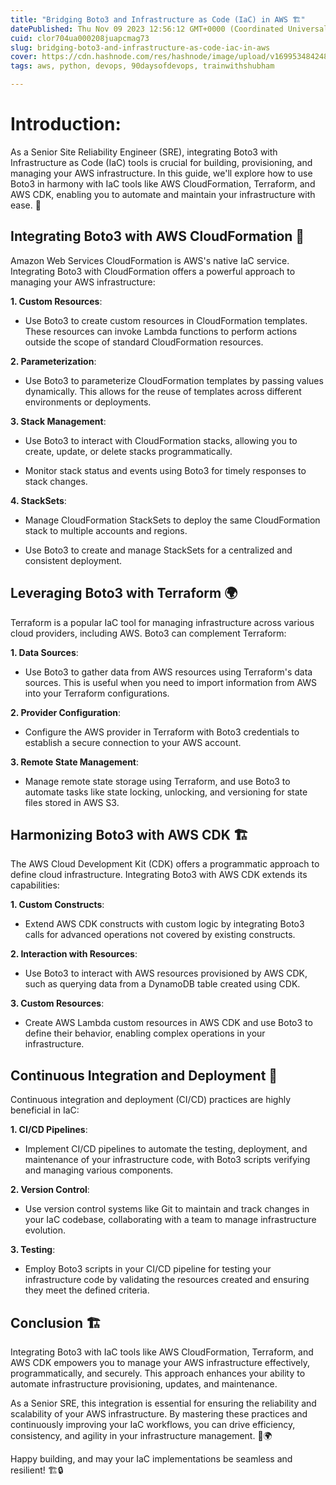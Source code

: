 ```yaml
---
title: "Bridging Boto3 and Infrastructure as Code (IaC) in AWS 🏗️"
datePublished: Thu Nov 09 2023 12:56:12 GMT+0000 (Coordinated Universal Time)
cuid: clor704ua000208juapcmag73
slug: bridging-boto3-and-infrastructure-as-code-iac-in-aws
cover: https://cdn.hashnode.com/res/hashnode/image/upload/v1699534842485/0f59401a-ed34-471e-9448-72312e4a3c5d.gif
tags: aws, python, devops, 90daysofdevops, trainwithshubham

---
```


# Introduction:

As a Senior Site Reliability Engineer (SRE), integrating Boto3 with Infrastructure as Code (IaC) tools is crucial for building, provisioning, and managing your AWS infrastructure. In this guide, we'll explore how to use Boto3 in harmony with IaC tools like AWS CloudFormation, Terraform, and AWS CDK, enabling you to automate and maintain your infrastructure with ease. 🚀

## Integrating Boto3 with AWS CloudFormation 🧩

Amazon Web Services CloudFormation is AWS's native IaC service. Integrating Boto3 with CloudFormation offers a powerful approach to managing your AWS infrastructure:

**1\. Custom Resources**:

* Use Boto3 to create custom resources in CloudFormation templates. These resources can invoke Lambda functions to perform actions outside the scope of standard CloudFormation resources.
    

**2\. Parameterization**:

* Use Boto3 to parameterize CloudFormation templates by passing values dynamically. This allows for the reuse of templates across different environments or deployments.
    

**3\. Stack Management**:

* Use Boto3 to interact with CloudFormation stacks, allowing you to create, update, or delete stacks programmatically.
    
* Monitor stack status and events using Boto3 for timely responses to stack changes.
    

**4\. StackSets**:

* Manage CloudFormation StackSets to deploy the same CloudFormation stack to multiple accounts and regions.
    
* Use Boto3 to create and manage StackSets for a centralized and consistent deployment.
    

## Leveraging Boto3 with Terraform 🌍

Terraform is a popular IaC tool for managing infrastructure across various cloud providers, including AWS. Boto3 can complement Terraform:

**1\. Data Sources**:

* Use Boto3 to gather data from AWS resources using Terraform's data sources. This is useful when you need to import information from AWS into your Terraform configurations.
    

**2\. Provider Configuration**:

* Configure the AWS provider in Terraform with Boto3 credentials to establish a secure connection to your AWS account.
    

**3\. Remote State Management**:

* Manage remote state storage using Terraform, and use Boto3 to automate tasks like state locking, unlocking, and versioning for state files stored in AWS S3.
    

## Harmonizing Boto3 with AWS CDK 🏗️

The AWS Cloud Development Kit (CDK) offers a programmatic approach to define cloud infrastructure. Integrating Boto3 with AWS CDK extends its capabilities:

**1\. Custom Constructs**:

* Extend AWS CDK constructs with custom logic by integrating Boto3 calls for advanced operations not covered by existing constructs.
    

**2\. Interaction with Resources**:

* Use Boto3 to interact with AWS resources provisioned by AWS CDK, such as querying data from a DynamoDB table created using CDK.
    

**3\. Custom Resources**:

* Create AWS Lambda custom resources in AWS CDK and use Boto3 to define their behavior, enabling complex operations in your infrastructure.
    

## Continuous Integration and Deployment 🔄

Continuous integration and deployment (CI/CD) practices are highly beneficial in IaC:

**1\. CI/CD Pipelines**:

* Implement CI/CD pipelines to automate the testing, deployment, and maintenance of your infrastructure code, with Boto3 scripts verifying and managing various components.
    

**2\. Version Control**:

* Use version control systems like Git to maintain and track changes in your IaC codebase, collaborating with a team to manage infrastructure evolution.
    

**3\. Testing**:

* Employ Boto3 scripts in your CI/CD pipeline for testing your infrastructure code by validating the resources created and ensuring they meet the defined criteria.
    

## Conclusion 🏗️

Integrating Boto3 with IaC tools like AWS CloudFormation, Terraform, and AWS CDK empowers you to manage your AWS infrastructure effectively, programmatically, and securely. This approach enhances your ability to automate infrastructure provisioning, updates, and maintenance.

As a Senior SRE, this integration is essential for ensuring the reliability and scalability of your AWS infrastructure. By mastering these practices and continuously improving your IaC workflows, you can drive efficiency, consistency, and agility in your infrastructure management. 🚀🌍

Happy building, and may your IaC implementations be seamless and resilient! 🏗️🔒